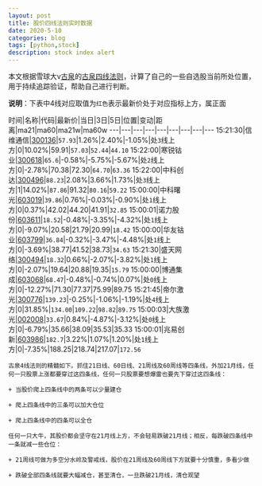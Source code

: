 ```yaml
---
layout: post
title: 股价四线法则实时数据
date: 2020-5-10
categories: blog
tags: [python,stock]
description: stock index alert
---
```



本文根据雪球大v[古泉](https://xueqiu.com/u/7148646888)的[古泉四线法则](https://xueqiu.com/7148646888/130498192)，计算了自己的一些自选股当前所处位置，用于持续追踪验证，帮助自己进行判断。

**说明**：下表中4线对应取值为`红色`表示最新价处于对应指标上方，属正面

时间|名称|代码|最新价|当日|3日|5日|位置|变动|距离|ma21|ma60|ma21w|ma60w
---|---|---|---|---|---|---|---|---
15:21:30|信维通信|[300136](https://xueqiu.com/S/SZ300136)|`57.93`|1.26%|2.40%|-1.05%|处`3`线上方|0|10.02%|59.91|`57.03`|`52.44`|`44.10`
15:22:00|寒锐钴业|[300618](https://xueqiu.com/S/SZ300618)|`65.6`|-0.58%|-5.75%|-5.67%|处`2`线上方|0|-2.78%|70.38|72.30|`64.70`|`63.36`
15:22:00|中科创达|[300496](https://xueqiu.com/S/SZ300496)|`88.23`|2.08%|3.66%|1.73%|处`3`线上方|1|14.02%|`87.86`|91.32|`80.16`|`59.22`
15:00:00|中科曙光|[603019](https://xueqiu.com/S/SH603019)|`39.86`|0.76%|-0.03%|-0.90%|处`1`线上方|0|0.37%|42.02|44.20|41.91|`32.85`
15:00:01|诺力股份|[603611](https://xueqiu.com/S/SH603611)|`18.52`|-0.48%|-3.35%|-4.32%|处`1`线上方|0|-9.07%|20.58|21.79|20.99|`18.42`
15:00:00|华友钴业|[603799](https://xueqiu.com/S/SH603799)|`36.84`|-0.32%|-3.47%|-4.48%|处`1`线上方|0|-3.69%|38.77|41.52|38.73|`34.63`
15:21:30|盛天网络|[300494](https://xueqiu.com/S/SZ300494)|`18.32`|0.66%|-2.07%|-3.82%|处`1`线上方|0|-2.07%|19.64|20.88|19.35|`15.79`
15:00:00|博通集成|[603068](https://xueqiu.com/S/SH603068)|`68.47`|-0.48%|-0.74%|0.07%|处`0`线上方|0|-12.27%|71.30|77.37|75.99|89.75
15:21:45|帝尔激光|[300776](https://xueqiu.com/S/SZ300776)|`139.23`|-0.25%|-1.06%|-1.19%|处`4`线上方|0|31.85%|`134.00`|`109.22`|`98.82`|`89.75`
15:00:03|大族激光|[002008](https://xueqiu.com/S/SZ002008)|`33.67`|0.84%|-4.87%|-3.12%|处`0`线上方|0|-6.79%|35.66|38.09|35.53|35.33
15:00:01|兆易创新|[603986](https://xueqiu.com/S/SH603986)|`182.7`|3.22%|1.07%|1.20%|处`1`线上方|0|-7.35%|188.25|218.74|217.07|`172.56`

```
古泉4线法则的精髓如下。抓住21日线、60日线、21周线及60周线等四条线，外加21月线，任何一只股票上涨都要穿过这四条线，任何一只股票要想爆雷也要先下穿过这四条线：

+ 当股价爬上四条线中的两条可以少量建仓

+ 爬上四条线中的三条可以加大仓位

+ 爬上四条线中的四条可以全仓

任何一只大牛，其股价都会坚守在21月线上方，不会轻易跌破21月线；相反，每跌破四条线中一条就减一些仓位：

+ 21周线可做为多空分水岭及警戒线，股价在21周线及60周线下方就要十分慎重，多看少做

+ 跌破全部四条线就要大幅减仓，甚至清仓，一旦跌破21月线，清仓观望
```